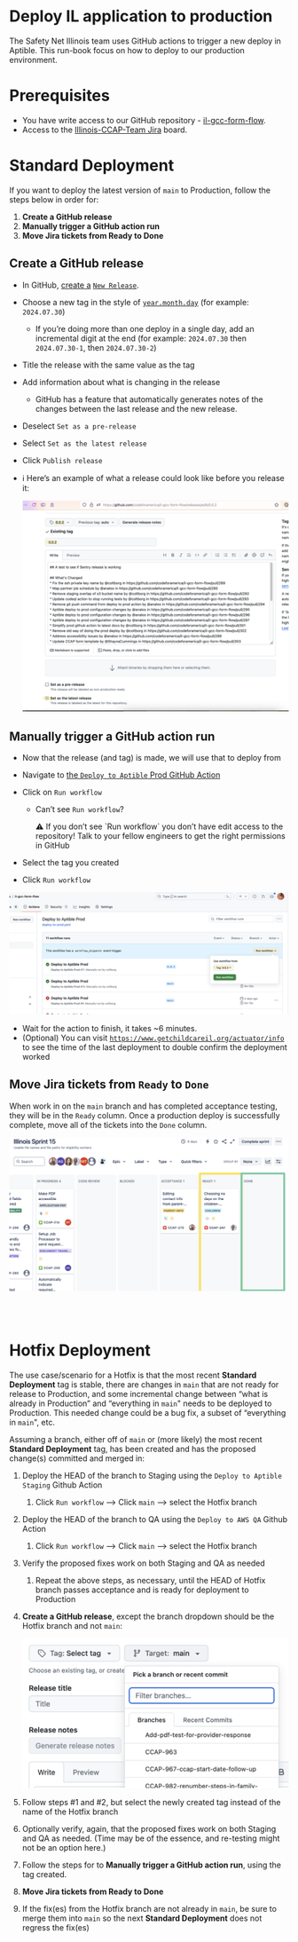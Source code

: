 # Deploy IL application to production

The Safety Net Illinois team uses GitHub actions to trigger a new deploy in Aptible. This run-book focus on how to deploy to our production environment.

# Prerequisites

- You have write access to our GitHub repository - [il-gcc-form-flow](https://github.com/codeforamerica/il-gcc-form-flow).
- Access to the [Illinois-CCAP-Team Jira](https://codeforamerica.atlassian.net/jira/software/c/projects/CCAP/boards/7) board.

# Standard Deployment

If you want to deploy the latest version of `main` to Production, follow the steps below in order for:

1. **Create a GitHub release**
2. **Manually trigger a GitHub action run**
3. **Move Jira tickets from Ready to Done**

## Create a GitHub release

- In GitHub, [create a](https://github.com/codeforamerica/il-gcc-form-flow/tags) [`New Release`](https://github.com/codeforamerica/il-gcc-form-flow/releases/new).

- Choose a new tag in the style of [`year.month.day`](http://year.month.day) (for example: `2024.07.30`)
    - If you’re doing more than one deploy in a single day, add an incremental digit at the end (for example: `2024.07.30` then `2024.07.30-1`, then `2024.07.30-2`)
- Title the release with the same value as the tag
- Add information about what is changing in the release
    - GitHub has a feature that automatically generates notes of the changes between the last release and the new release.
- Deselect `Set as a pre-release`
- Select `Set as the latest release`
- Click `Publish release`

- ℹ️ Here’s an example of what a release could look like before you release it:

  ![Untitled](/docs/images/deployment-releasenotes.png)


## Manually trigger a GitHub action run

- Now that the release (and tag) is made, we will use that to deploy from
- Navigate to [the `Deploy to Aptible` Prod GitHub Action](https://github.com/codeforamerica/il-gcc-form-flow/actions/workflows/deploy-to-prod.yaml)
- Click on `Run workflow`
    - Can’t see `Run workflow`?

        <aside>
        ⚠️ If you don’t see `Run workflow` you don’t have edit access to the repository! Talk to your fellow engineers to get the right permissions in GitHub

        </aside>

- Select the tag you created
- Click `Run workflow`

![Untitled](/docs/images/deployment-runworkflow.png)

- Wait for the action to finish, it takes ~6 minutes.
- (Optional) You can visit [`https://www.getchildcareil.org/actuator/info`](https://www.getchildcareil.org/actuator/info) to see the time of the last deployment to double confirm the deployment worked

## Move Jira tickets from `Ready` to `Done`

When work in on the `main` branch and has completed acceptance testing, they will be in the `Ready` column. Once a production deploy is successfully complete, move all of the tickets into the `Done` column.

![Untitled](/docs/images/deployment-jira.png)

<br/><br/>

# Hotfix Deployment

The use case/scenario for a Hotfix is that the most recent **Standard Deployment** tag is stable, there are changes in `main` that are not ready for release to Production, and some incremental change between “what is already in Production” and “everything in `main`" needs to be deployed to Production. This needed change could be a bug fix, a subset of “everything in `main`", etc.

Assuming a branch, either off of `main` or (more likely) the most recent **Standard Deployment** tag, has been created and has the proposed change(s) committed and merged in:

1. Deploy the HEAD of the branch to Staging using the `Deploy to Aptible Staging` Github Action
    1. Click `Run workflow` —> Click `main` —> select the Hotfix branch
2. Deploy the HEAD of the branch to QA using the `Deploy to AWS QA` Github Action
    1. Click `Run workflow` —> Click `main` —> select the Hotfix branch
3. Verify the proposed fixes work on both Staging and QA as needed
    1. Repeat the above steps, as necessary, until the HEAD of Hotfix branch passes acceptance and is ready for deployment to Production
4. **Create a GitHub release**, except the branch dropdown should be the Hotfix branch and not `main`:

   ![Untitled](/docs/images/deployment-hotfixbranches.png)

5. Follow steps #1 and #2, but select the newly created tag instead of the name of the Hotfix branch
6. Optionally verify, again, that the proposed fixes work on both Staging and QA as needed. (Time may be of the essence, and re-testing might not be an option here.)
7. Follow the steps for to **Manually trigger a GitHub action run**, using the tag created.
8. **Move Jira tickets from Ready to Done**
9. If the fix(es) from the Hotfix branch are not already in `main`, be sure to merge them into `main` so the next **Standard Deployment** does not regress the fix(es)
